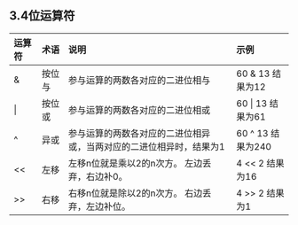 ## **3.4位运算符**

| **运算符** | **术语** | **说明** | **示例** |
| :--- | :--- | :--- | :--- |
| & | 按位与 | 参与运算的两数各对应的二进位相与 | 60 & 13 结果为12 |
| \| | 按位或 | 参与运算的两数各对应的二进位相或 | 60 \| 13 结果为61 |
| ^ | 异或 | 参与运算的两数各对应的二进位相异或，当两对应的二进位相异时，结果为1 | 60 ^ 13 结果为240 |
| &lt;&lt; | 左移 | 左移n位就是乘以2的n次方。 左边丢弃，右边补0。 | 4 &lt;&lt; 2 结果为16 |
| &gt;&gt; | 右移 | 右移n位就是除以2的n次方。 右边丢弃，左边补位。 | 4 &gt;&gt; 2 结果为1 |



